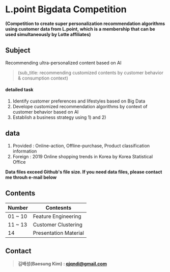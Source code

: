 # L.point Bigdata Competition
**(Competition to create super personalization recommendation algorithms using customer data from L.point, which is a membership that can be used simultaneously by Lotte affiliates)**

## Subject
Recommending ultra-personalized content based on AI 

> (sub_title: recommending customized contents by customer behavior & consumption context)

#### detailed task
1) Identify customer preferences and lifestyles based on Big Data 
2) Develope customized recommendation algorithms by context of customer behavior based on AI
3) Establish a business strategy using 1) and 2)

## data
1) Provided : Online-action, Offline-purchase, Product classification information
2) Foreign : 2019 Online shopping trends in Korea by Korea Statistical Office

**Data files exceed Github's file size. If you need data files, please contact me throuh e-mail below**

## Contents
Number | Contesnts
------------ | -------------
01 ~ 10 | Feature Engineering
11 ~ 13 | Customer Clustering
14 | Presentation Material


## Contact
> **김배성(Baesung Kim) : qjqndi@gmail.com**
